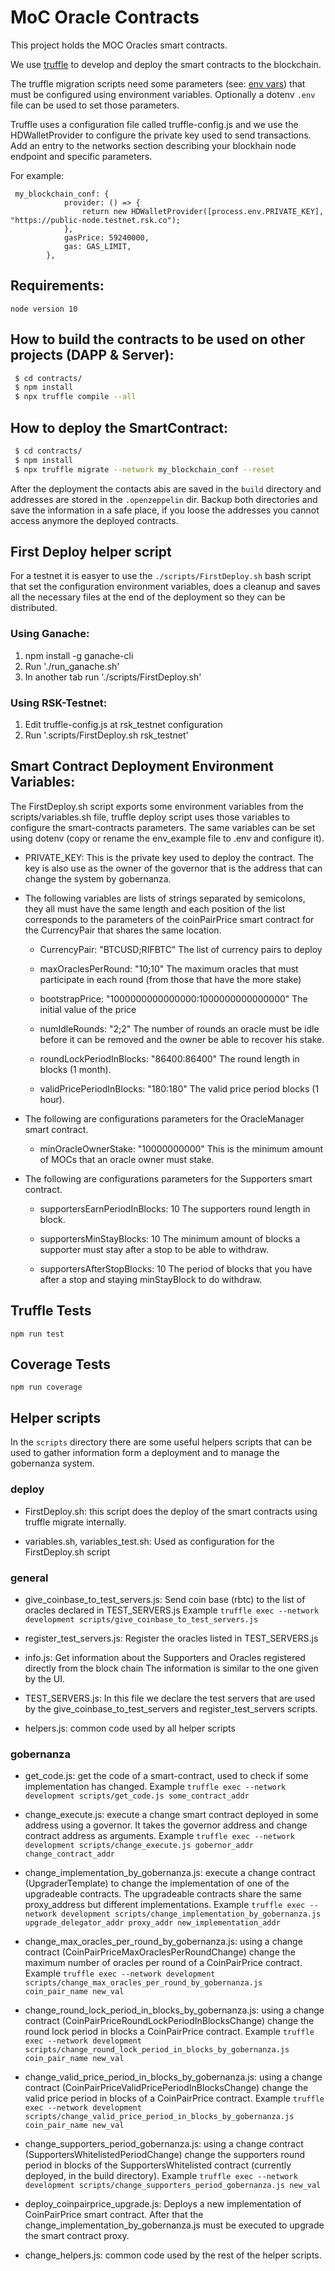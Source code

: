 # MoC Oracle Contracts

This project holds the MOC Oracles smart contracts. 

We use [truffle](https://www.trufflesuite.com/) to develop and deploy the smart contracts
to the blockchain.

The truffle migration scripts need some parameters 
(see: [env vars](#smart-contract-deployment-environment-variables)) that must be 
configured using environment variables. Optionally a dotenv `.env` file can be used to 
set those parameters. 

Truffle uses a configuration file called truffle-config.js and we use the HDWalletProvider to
configure the private key used to send transactions. 
Add an entry to the networks section describing your blockhain node endpoint and specific parameters. 

For example:

```
 my_blockchain_conf: {
            provider: () => {
                return new HDWalletProvider([process.env.PRIVATE_KEY], "https://public-node.testnet.rsk.co");
            },
            gasPrice: 59240000,
            gas: GAS_LIMIT,
        },
```  
 
 
## Requirements:

```
node version 10
```

## How to build the contracts to be used on other projects (DAPP & Server):

```bash
 $ cd contracts/
 $ npm install
 $ npx truffle compile --all
```

## How to deploy the SmartContract:

```bash
 $ cd contracts/
 $ npm install
 $ npx truffle migrate --network my_blockchain_conf --reset
```
After the deployment the contacts abis are saved in the `build` directory
and addresses are stored in the `.openzeppelin` dir. Backup both directories and
save the information in a safe place, if you loose the addresses you cannot access
anymore the deployed contracts.

## First Deploy helper script 

For a testnet it is easyer to use the `./scripts/FirstDeploy.sh` bash script that 
set the configuration environment variables, does a cleanup and saves all the necessary files 
at the end of the deployment so they can be distributed.  


### Using Ganache:

1) npm install -g ganache-cli
2) Run './run_ganache.sh'
3) In another tab run './scripts/FirstDeploy.sh'

### Using RSK-Testnet:

1) Edit truffle-config.js at rsk_testnet configuration
2) Run '.scripts/FirstDeploy.sh rsk_testnet'


## Smart Contract Deployment Environment Variables:

The FirstDeploy.sh script exports some environment variables from the scripts/variables.sh file, truffle 
deploy script uses those variables to configure the smart-contracts parameters.
The same variables can be set using dotenv (copy or rename the env_example file to .env and configure it).

- PRIVATE_KEY: This is the private key used to deploy the contract. The key is also use as the
owner of the governor that is the address that can change the system by gobernanza. 

- The following variables are lists of strings separated by semicolons, they all must have the same length and each 
position of the list corresponds to the parameters of the coinPairPrice smart contract for the CurrencyPair 
that shares the same location.
 
    - CurrencyPair: "BTCUSD;RIFBTC"
     The list of currency pairs to deploy
  
    - maxOraclesPerRound: "10;10"
      The maximum oracles that must participate in each round (from those that have the more stake)
      
    - bootstrapPrice: "1000000000000000:1000000000000000"
      The initial value of the price 
      
    - numIdleRounds: "2;2"
      The number of rounds an oracle must be idle before it can be removed and the owner be able to recover his stake.
    
    - roundLockPeriodInBlocks: "86400:86400"
      The round length in blocks (1 month).
    
    - validPricePeriodInBlocks: "180:180"
      The valid price period blocks (1 hour).
    
- The following are configurations parameters for the OracleManager smart contract.        
    
    - minOracleOwnerStake: "10000000000" 
      This is the minimum amount of MOCs that an oracle owner must stake.  
      
- The following are configurations parameters for the Supporters smart contract.        
    
    - supportersEarnPeriodInBlocks: 10
      The supporters round length in block.
      
    - supportersMinStayBlocks: 10
      The minimum amount of blocks a supporter must stay after a stop to be able to withdraw.
      
    - supportersAfterStopBlocks: 10
      The period of blocks that you have after a stop and staying minStayBlock to do withdraw.
  

## Truffle Tests

```
npm run test
```

## Coverage Tests

```
npm run coverage
```


## Helper scripts

In the `scripts` directory there are some useful helpers scripts that can be used to gather information
form a deployment and to manage the gobernanza system.

### deploy

- FirstDeploy.sh: this script does the deploy of the smart contracts using truffle migrate internally.

- variables.sh, variables_test.sh: Used as configuration for the FirstDeploy.sh script


### general

- give_coinbase_to_test_servers.js: Send coin base (rbtc) to the list of oracles declared in TEST_SERVERS.js
    Example ```truffle exec --network development scripts/give_coinbase_to_test_servers.js```

- register_test_servers.js: Register the oracles listed in TEST_SERVERS.js 

- info.js: Get information about the Supporters and Oracles registered directly from the block chain
    The information is similar to the one given by the UI.

- TEST_SERVERS.js: In this file we declare the test servers that are used by the give_coinbase_to_test_servers 
    and register_test_servers scripts.

- helpers.js: common code used by all helper scripts

### gobernanza

- get_code.js: get the code of a smart-contract, used to check if some implementation has changed.
    Example ```truffle exec --network development scripts/get_code.js some_contract_addr```
 
- change_execute.js: execute a change smart contract deployed in some address using a governor. It
    takes the governor address and change contract address as arguments.
    Example ```truffle exec --network development scripts/change_execute.js gobernor_addr change_contract_addr```

- change_implementation_by_gobernanza.js: execute a change contract (UpgraderTemplate) to change the implementation
    of one of the upgradeable contracts. The upgradeable contracts share the same proxy_address but different implementations.
    Example ```truffle exec --network development scripts/change_implementation_by_gobernanza.js upgrade_delegator_addr proxy_addr new_implementation_addr```

- change_max_oracles_per_round_by_gobernanza.js: using a change contract (CoinPairPriceMaxOraclesPerRoundChange) change the
    maximum number of oracles per round of a CoinPairPrice contract.
    Example ```truffle exec --network development scripts/change_max_oracles_per_round_by_gobernanza.js coin_pair_name new_val```

- change_round_lock_period_in_blocks_by_gobernanza.js: using a change contract (CoinPairPriceRoundLockPeriodInBlocksChange) change the
    round lock period in blocks a CoinPairPrice contract.
    Example ```truffle exec --network development scripts/change_round_lock_period_in_blocks_by_gobernanza.js coin_pair_name new_val```

- change_valid_price_period_in_blocks_by_gobernanza.js: using a change contract (CoinPairPriceValidPricePeriodInBlocksChange) change the
    valid price period in blocks of a CoinPairPrice contract.
    Example ```truffle exec --network development scripts/change_valid_price_period_in_blocks_by_gobernanza.js coin_pair_name new_val```

- change_supporters_period_gobernanza.js: using a change contract (SupportersWhitelistedPeriodChange) change the
    supporters round period in blocks of the SupportersWhitelisted contract (currently deployed, in the build directory).
    Example ```truffle exec --network development scripts/change_supporters_period_gobernanza.js new_val```

- deploy_coinpairprice_upgrade.js: Deploys a new implementation of CoinPairPrice smart contract. After that the
    change_implementation_by_gobernanza.js must be executed to upgrade the smart contract proxy.

- change_helpers.js: common code used by the rest of the helper scripts. 

